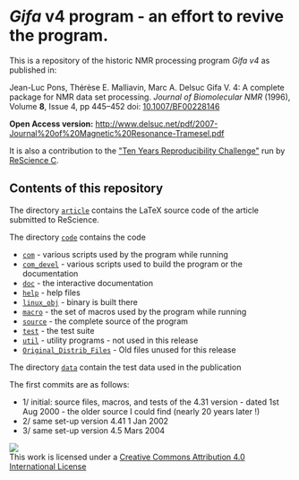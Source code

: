 # *Gifa* v4 program - an effort to revive the program.

This is a repository of the historic NMR processing program *Gifa v4* as published in:


Jean-Luc Pons, Thérèse E. Malliavin, Marc A. Delsuc Gifa V. 4: A complete package for NMR data set processing. 
*Journal of Biomolecular NMR* (1996), Volume **8**, Issue 4, pp 445–452 
doi: [10.1007/BF00228146](https://doi.org/10.1007/BF00228146)
 
**Open Access version:** http://www.delsuc.net/pdf/2007-Journal%20of%20Magnetic%20Resonance-Tramesel.pdf

It is also a contribution to the ["Ten Years Reproducibility Challenge"](https://github.com/ReScience/ten-years) run by [ReScience C](https://rescience.github.io/).


## Contents of this repository

The directory [`article`](article) contains the LaTeX source code of the article submitted to ReScience.

The directory [`code`](code) contains the code 

- [`com`](code/com) - various scripts used by the program while running
- [`com_devel`](code/com_devel) - various scripts used to build the program or the documentation
- [`doc`](code/doc) - the interactive documentation
- [`help`](code/help) - help files
- [`linux_obj`](code/linux_obj) - binary is built there
- [`macro`](code/macro) - the set of macros used by the program while running
- [`source`](code/source) - the complete source of the program
- [`test`](code/test) - the test suite
- [`util`](code/util) - utility programs - not used in this release
- [`Original_Distrib_Files`](code/Original_Distrib_Files) - Old files unused for this release

The directory [`data`](data) contain the test data used in the publication

The first commits are as follows:
- 1/ initial:  source files, macros, and tests of the 4.31 version - dated 1st Aug 2000 - the older source I could find (nearly 20 years later !)
- 2/ same set-up version 4.41 1 Jan 2002
- 3/ same set-up version 4.5  Mars 2004


[<img src="https://i.creativecommons.org/l/by/4.0/88x31.png">](http://creativecommons.org/licenses/by/4.0/)  
This work is licensed under a [Creative Commons Attribution 4.0 International License](http://creativecommons.org/licenses/by/4.0/)
